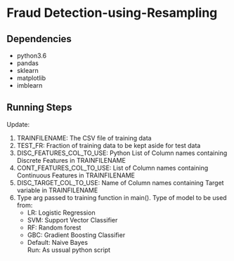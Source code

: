 # Fraud Detection-using-Resampling

## Dependencies
- python3.6
- pandas 
- sklearn
- matplotlib 
- imblearn

## Running Steps
Update:
1. TRAINFILENAME: The CSV file of training data
2. TEST_FR: Fraction of training data to be kept aside for test data 
3. DISC_FEATURES_COL_TO_USE: Python List of Column names containing Discrete Features in TRAINFILENAME
4. CONT_FEATURES_COL_TO_USE: List of Column names containing Continuous Features in TRAINFILENAME
5. DISC_TARGET_COL_TO_USE: Name of Column names containing Target variable in TRAINFILENAME
6. Type arg passed to training function in main(). Type of model to be used from:
      - LR: Logistic Regression
      - SVM: Support Vector Classifier
      - RF: Random forest
      - GBC: Gradient Boosting Classifier
      - Default: Naive Bayes
<br />Run:
As ussual python script
